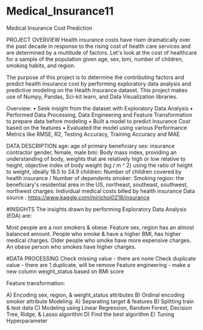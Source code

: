 # Medical_Insurance11
Medical Insurance Cost Prediction

PROJECT OVERVIEW
Health insurance costs have risen dramatically over the past decade in response to the rising cost of health care services and are determined by a multitude of factors. Let's look at the cost of healthcare for a sample of the population given age, sex, bmi, number of children, smoking habits, and region.

The purpose of this project is to determine the contributing factors and predict health insurance cost by performing exploratory data analysis and predictive modeling on the Health Insurance dataset. This project makes use of Numpy, Pandas, Sci-kit learn, and Data Visualization libraries.

Overview:
• Seek insight from the dataset with Exploratory Data Analysis
• Performed Data Processing, Data Engineering and Feature Transformation to prepare data before modeling
• Built a model to predict Insurance Cost based on the features
• Evaluated the model using various Performance Metrics like RMSE, R2, Testing Accuracy, Training Accuracy and MAE

DATA DESCRIPTION
age: age of primary beneficiary
sex: insurance contractor gender, female, male
bmi: Body mass index, providing an understanding of body, weights that are relatively high or low relative to height, objective index of body weight (kg / m ^ 2) using the ratio of height to weight, ideally 18.5 to 24.9
children: Number of children covered by health insurance / Number of dependents
smoker: Smoking
region: the beneficiary's residential area in the US, northeast, southeast, southwest, northwest
charges: Individual medical costs billed by health insurance
Data source : https://www.kaggle.com/mirichoi0218/insurance

#INSIGHTS
The insights drawn by performing Exploratory Data Analysis (EDA) are:

Most people are a non smokers & obese.
Feature sex, region has an almost balanced amount.
People who smoke & have a higher BMI, has higher medical charges.
Older people who smoke have more expensive charges.
An obese person who smokes have higher charges.

#DATA PROCESSING
Check missing value - there are none
Check duplicate value - there are 1 duplicate, will be remove
Feature engineering - make a new column weight_status based on BMI score

Feature transformation:

A) Encoding sex, region, & weight_status attributes
B) Ordinal encoding smoker attribute
Modeling:
A) Separating target & features
B) Splitting train & test data
C) Modeling using Linear Regression, Random Forest, Decision Tree, Ridge, & Lasso algorithm
D) Find the best algorithm
E) Tuning Hyperparameter
